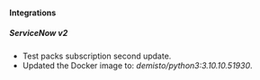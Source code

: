 #### Integrations
##### ServiceNow v2
- Test packs subscription second update.
- Updated the Docker image to: *demisto/python3:3.10.10.51930*.